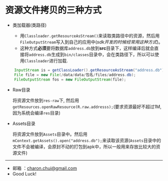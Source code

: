 资源文件拷贝的三种方式
=====

- 类加载器(类路径)  

    - 用`Classloader.getResourceAsStream()`来读取类路径中的资源，然后用`FileOutputStream`写入到自己的应用中(*sdk开发的时候经常用这种方式*)。
    - 这种方式**必须**要将数据库`address.db`放到**src**目录下，这样编译后就会直接将`address.db`生成到`bin/classes`目录中，会在类路径下，所以可以使用`Classloader`进行加载.
    
```java
    InputStream is = getClassLoader().getResourceAsStream("address.db");
    File file = new File(/data/data/包名/files/address.db);
    FileOutputStream fos = new FileOutputStream(file);
```

- Raw目录   

    将资源文件放到`res-raw`下, 然后用`getResources.openRawResource(R.raw.addresss);`(要求资源最好不超过1M,因为系统会编译`res`目录)

- Assets目录   

    将资源文件放到`Assets`目录中。然后用`mContext.getAssets().open("address.db");`来读取该资源(`Assets`目录中的文件不会被编译，会原封不动的打包到apk中，所以一般用来存放比较大的资源文件)

----

- 邮箱 ：charon.chui@gmail.com  
- Good Luck! 
